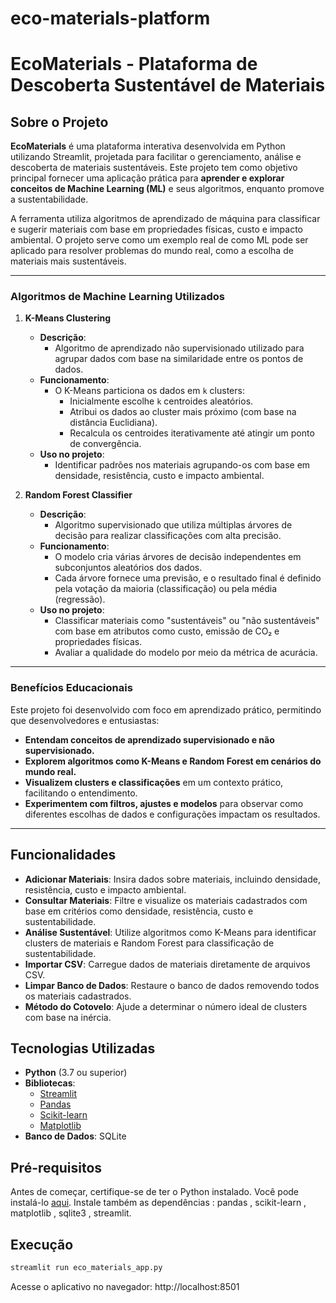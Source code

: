 # eco-materials-platform
# EcoMaterials - Plataforma de Descoberta Sustentável de Materiais

## Sobre o Projeto

**EcoMaterials** é uma plataforma interativa desenvolvida em Python utilizando Streamlit, projetada para facilitar o gerenciamento, análise e descoberta de materiais sustentáveis. Este projeto tem como objetivo principal fornecer uma aplicação prática para **aprender e explorar conceitos de Machine Learning (ML)** e seus algoritmos, enquanto promove a sustentabilidade.

A ferramenta utiliza algoritmos de aprendizado de máquina para classificar e sugerir materiais com base em propriedades físicas, custo e impacto ambiental. O projeto serve como um exemplo real de como ML pode ser aplicado para resolver problemas do mundo real, como a escolha de materiais mais sustentáveis.

---

### Algoritmos de Machine Learning Utilizados

1. **K-Means Clustering**
   - **Descrição**:
     - Algoritmo de aprendizado não supervisionado utilizado para agrupar dados com base na similaridade entre os pontos de dados.
   - **Funcionamento**:
     - O K-Means particiona os dados em `k` clusters:
       - Inicialmente escolhe `k` centroides aleatórios.
       - Atribui os dados ao cluster mais próximo (com base na distância Euclidiana).
       - Recalcula os centroides iterativamente até atingir um ponto de convergência.
   - **Uso no projeto**:
     - Identificar padrões nos materiais agrupando-os com base em densidade, resistência, custo e impacto ambiental.

2. **Random Forest Classifier**
   - **Descrição**:
     - Algoritmo supervisionado que utiliza múltiplas árvores de decisão para realizar classificações com alta precisão.
   - **Funcionamento**:
     - O modelo cria várias árvores de decisão independentes em subconjuntos aleatórios dos dados.
     - Cada árvore fornece uma previsão, e o resultado final é definido pela votação da maioria (classificação) ou pela média (regressão).
   - **Uso no projeto**:
     - Classificar materiais como "sustentáveis" ou "não sustentáveis" com base em atributos como custo, emissão de CO₂ e propriedades físicas.
     - Avaliar a qualidade do modelo por meio da métrica de acurácia.

---

### Benefícios Educacionais

Este projeto foi desenvolvido com foco em aprendizado prático, permitindo que desenvolvedores e entusiastas:

- **Entendam conceitos de aprendizado supervisionado e não supervisionado.**
- **Explorem algoritmos como K-Means e Random Forest em cenários do mundo real.**
- **Visualizem clusters e classificações** em um contexto prático, facilitando o entendimento.
- **Experimentem com filtros, ajustes e modelos** para observar como diferentes escolhas de dados e configurações impactam os resultados.

---

## Funcionalidades

- **Adicionar Materiais**: Insira dados sobre materiais, incluindo densidade, resistência, custo e impacto ambiental.
- **Consultar Materiais**: Filtre e visualize os materiais cadastrados com base em critérios como densidade, resistência, custo e sustentabilidade.
- **Análise Sustentável**: Utilize algoritmos como K-Means para identificar clusters de materiais e Random Forest para classificação de sustentabilidade.
- **Importar CSV**: Carregue dados de materiais diretamente de arquivos CSV.
- **Limpar Banco de Dados**: Restaure o banco de dados removendo todos os materiais cadastrados.
- **Método do Cotovelo**: Ajude a determinar o número ideal de clusters com base na inércia.

## Tecnologias Utilizadas

- **Python** (3.7 ou superior)
- **Bibliotecas**:
  - [Streamlit](https://streamlit.io/)
  - [Pandas](https://pandas.pydata.org/)
  - [Scikit-learn](https://scikit-learn.org/)
  - [Matplotlib](https://matplotlib.org/)
- **Banco de Dados**: SQLite

## Pré-requisitos

Antes de começar, certifique-se de ter o Python instalado. Você pode instalá-lo [aqui](https://www.python.org/).
Instale também as dependências : pandas , scikit-learn , matplotlib , sqlite3 , streamlit.

## Execução
```bash
streamlit run eco_materials_app.py
```
Acesse o aplicativo no navegador: http://localhost:8501
